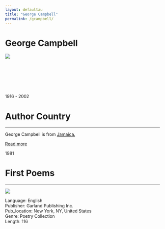 ```yaml
---
layout: defaultau
title: "George Campbell"
permalink: /gcampbell/
---
```

<!-- partial:index.partial.html -->
<div class="content">
    <h1>George Campbell</h1>
    <div class="quote">
        <div><img src="https://www.peepaltreepress.com/sites/default/files/styles/author_large/public/george%20campbell_0.jpg?itok=Au4IlZoS" class="logo"></div>
    </div>
    <div class="timeline">
        <div style="padding-bottom:100px;"></div>
        <div class="block">
            <div class="date right"><p class="right"> 1916 - 2002 </p></div>
            <div class="dot"></div>
            <div class="left first">
            <div class="author_country">
                <h1>Author Country</h1><hr>
              <div class="aclocation"><p>George Campbell is from <a href="http://localhost:4000/4">Jamaica.</a></p></div>
                <div class="acreadmore"><a href="#" target="_blank">Read more</a></div>
            </div>
            </div>
        </div>
        <div class="block">
            <div class="date left"><p class="left">1981</p></div>
            <div class="dot"></div>
            <div class="right">
                <h1>First Poems</h1><hr>
                <p><img src="https://pictures.abebooks.com/inventory/md/md31228906616.jpg" ></p>
                <p>
                Language: English <br/>
                Publisher: Garland Publishing Inc.			 <br/>
                Pub_location: New York, NY, United States <br/>
                Genre: Poetry Collection <br/>
                Length: 116 <br/>                   </p>
            </div>
        </div>
</div>
